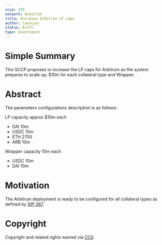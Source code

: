 ```yaml
---
sccp: 333
network: Arbitrum
title: Increase Arbitrum LP caps
author: Cavalier
status: Draft
type: Governance
---
```


# Simple Summary

This SCCP proposes to increase the LP caps for Arbitrum as the system prepares to scale up; $10m for each collateral type and Wrapper.

# Abstract

The parameters configurations description is as follows:

LP capacity approx $10m each
- DAI 10m
- USDC 10m
- ETH 2700
- ARB 10m

Wrapper capacity 10m each
- USDC 10m
- DAI 10m

# Motivation

The Arbitrum deployment is ready to be configured for all collateral types as defined by [SIP-367](https://sips.synthetix.io/sips/sip-367).

# Copyright

Copyright and related rights waived via [CC0](https://creativecommons.org/publicdomain/zero/1.0/).


